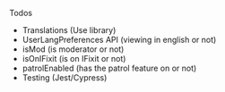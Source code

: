Todos

-  Translations (Use library)
-  UserLangPreferences API (viewing in english or not)
-  isMod (is moderator or not)
-  isOnIFixit (is on IFixit or not)
-  patrolEnabled (has the patrol feature on or not)
-  Testing (Jest/Cypress)
